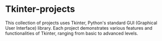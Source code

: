 # Tkinter-projects
This collection of projects uses Tkinter, Python's standard GUI (Graphical User Interface) library. Each project demonstrates various features and functionalities of Tkinter, ranging from basic to advanced levels.

